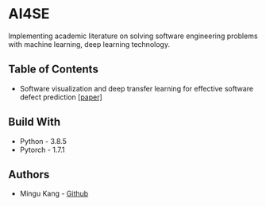 # AI4SE
Implementing academic literature on solving software engineering problems with machine learning, deep learning technology.

## Table of Contents
* Software visualization and deep transfer learning for effective software defect prediction [[paper]](https://dl.acm.org/doi/abs/10.1145/3377811.3380389)


## Build With

* Python - 3.8.5
* Pytorch - 1.7.1

## Authors

* Mingu Kang - [Github](https://github.com/minqukanq)
